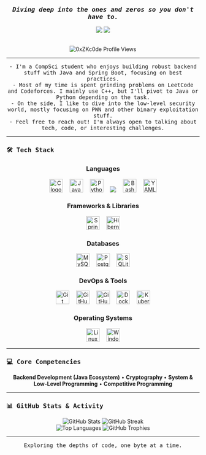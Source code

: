 
<div align="center">
  <h3><em><samp>Diving deep into the ones and zeros so you don't have to.</samp></em></h3>
  
  <a href="https://www.linkedin.com/in/el-haddad-mohamed-959385254/"><img src="https://img.shields.io/badge/-LinkedIn-0A66C2?style=for-the-badge&logo=linkedin&logoColor=white"></a>
  <a href="https://github.com/0xZKc0de"><img src="https://img.shields.io/github/followers/0xZKc0de?label=Follow&style=for-the-badge&logo=github"></a>
  
  <br>

  <img src="https://komarev.com/ghpvc/?username=0xZKc0de&label=Profile%20Views&color=0e75b6&style=flat-square" alt="0xZKc0de Profile Views" /> 
</div>

---

<p align="center">
  <samp>
    - I'm a CompSci student who enjoys building robust backend stuff with Java and Spring Boot, focusing on best practices.<br>
    - Most of my time is spent grinding problems on LeetCode and Codeforces. I mainly use C++, but I'll pivot to Java or Python depending on the task.<br>
    - On the side, I like to dive into the low-level security world, mostly focusing on PWN and other binary exploitation stuff.<br>
    - Feel free to reach out! I'm always open to talking about tech, code, or interesting challenges.
  </samp>
</p>

---

### <samp>🛠️ Tech Stack</samp>

<div align="center">
  
  <h3 align="center">Languages</h3>
  <p align="center">
    <img src="https://cdn.jsdelivr.net/gh/devicons/devicon/icons/c/c-original.svg" height="35" alt="C logo" />
    <img width="10" />
    <img src="https://cdn.jsdelivr.net/gh/devicons/devicon/icons/java/java-original.svg" height="35" alt="Java logo" />
    <img width="10" />
    <img src="https://cdn.jsdelivr.net/gh/devicons/devicon/icons/python/python-original.svg" height="35" alt="Python logo" />
    <img width="10" />
    <img src="https://cdn.jsdelivr.net/gh/devicons/devicon@latest/icons/azuresqldatabase/azuresqldatabase-original.svg" />
    <img width="10" />
    <img src="https://cdn.jsdelivr.net/gh/devicons/devicon/icons/bash/bash-original.svg" height="35" alt="Bash logo" />
    <img width="10" />
    <img src="https://cdn.jsdelivr.net/gh/devicons/devicon/icons/yaml/yaml-plain.svg" height="35" alt="YAML logo" />
  </p>
  
  <h3 align="center">Frameworks & Libraries</h3>
  <p align="center">
    <img src="https://cdn.jsdelivr.net/gh/devicons/devicon/icons/spring/spring-original.svg" height="35" alt="Spring Boot logo" />
    <img width="10" />
    <img src="https://cdn.jsdelivr.net/gh/devicons/devicon/icons/hibernate/hibernate-original.svg" height="35" alt="Hibernate logo" />
  </p>

  <h3 align="center">Databases</h3>
  <p align="center">
    <img src="https://cdn.jsdelivr.net/gh/devicons/devicon/icons/mysql/mysql-original.svg" height="35" alt="MySQL logo" />
    <img width="10" />
    <img src="https://cdn.jsdelivr.net/gh/devicons/devicon/icons/postgresql/postgresql-original.svg" height="35" alt="PostgreSQL logo" />
    <img width="10" />
    <img src="https://cdn.jsdelivr.net/gh/devicons/devicon/icons/sqlite/sqlite-original.svg" height="35" alt="SQLite logo" />
  </p>
  
  <h3 align="center">DevOps & Tools</h3>
  <p align="center">
    <img src="https://cdn.jsdelivr.net/gh/devicons/devicon/icons/git/git-original.svg" height="35" alt="Git logo" />
    <img width="10" />
    <img src="https://cdn.jsdelivr.net/gh/devicons/devicon/icons/github/github-original.svg" height="35" alt="GitHub logo" />
    <img width="10" />
    <img src="https://cdn.jsdelivr.net/gh/devicons/devicon/icons/githubactions/githubactions-original.svg" height="35" alt="GitHub Actions logo" />
    <img width="10" />
    <img src="https://cdn.jsdelivr.net/gh/devicons/devicon/icons/docker/docker-original.svg" height="35" alt="Docker logo" />
    <img width="10" />
    <img src="https://cdn.jsdelivr.net/gh/devicons/devicon/icons/kubernetes/kubernetes-plain.svg" height="35" alt="Kubernetes logo" />
  </p>

  <h3 align="center">Operating Systems</h3>
  <p align="center">
    <img src="https://cdn.jsdelivr.net/gh/devicons/devicon/icons/linux/linux-original.svg" height="35" alt="Linux logo" />
    <img width="10" />
    <img src="https://cdn.jsdelivr.net/gh/devicons/devicon/icons/windows8/windows8-original.svg" height="35" alt="Windows logo" />
  </p>
  
</div>

---

### <samp>💻 Core Competencies</samp>

<div align="center">
  <b>Backend Development (Java Ecosystem)</b> •
  <b>Cryptography </b> •
  <b>System & Low-Level Programming</b> •
  <b>Competitive Programming</b>
</div>

---

### <samp>📊 GitHub Stats & Activity</samp>

<div align="center">
  <img src="https://github-readme-stats.vercel.app/api?username=0xZKc0de&show_icons=true&theme=dark&include_all_commits=true" alt="GitHub Stats">
  <img src="https://github-readme-streak-stats.herokuapp.com/?user=0xZKc0de&theme=dark" alt="GitHub Streak">
  <br>
  <img src="https://github-readme-stats.vercel.app/api/top-langs?username=0xZKc0de&show_icons=true&layout=compact&langs_count=6&theme=dark" alt="Top Languages">
  <img src="https://github-profile-trophy.vercel.app/?username=0xZKc0de&theme=dark" alt="GitHub Trophies">
</div>

---

<p align="center">
  <samp>Exploring the depths of code, one byte at a time.</samp>
</p>
